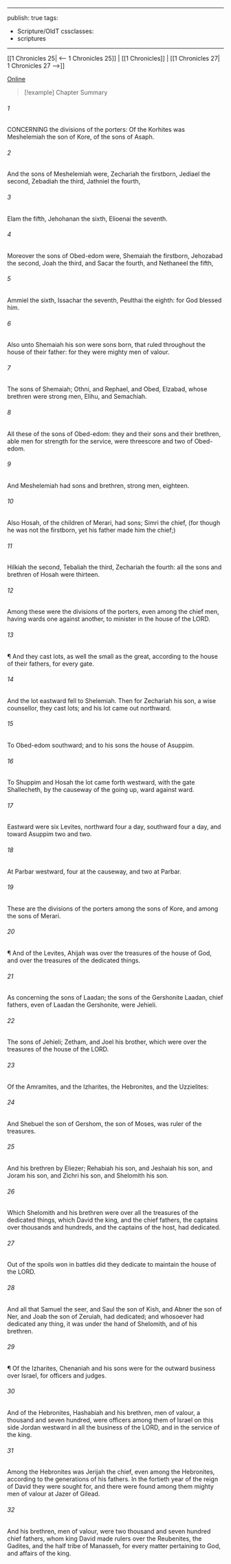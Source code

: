 

---
publish: true
tags:
  - Scripture/OldT
cssclasses:
  - scriptures
---
[[1 Chronicles 25| <-- 1 Chronicles 25]] | [[1 Chronicles]] | [[1 Chronicles 27| 1 Chronicles 27 -->]]

[Online](https://churchofjesuschrist.org/study/scriptures/ot/1-chr/26?lang=eng)

>[!example] Chapter Summary
>
###### 1
CONCERNING the divisions of the porters: Of the Korhites was Meshelemiah the son of Kore, of the sons of Asaph.
###### 2
And the sons of Meshelemiah were, Zechariah the firstborn, Jediael the second, Zebadiah the third, Jathniel the fourth,
###### 3
Elam the fifth, Jehohanan the sixth, Elioenai the seventh.
###### 4
Moreover the sons of Obed-edom were, Shemaiah the firstborn, Jehozabad the second, Joah the third, and Sacar the fourth, and Nethaneel the fifth,
###### 5
Ammiel the sixth, Issachar the seventh, Peulthai the eighth: for God blessed him.
###### 6
Also unto Shemaiah his son were sons born, that ruled throughout the house of their father: for they were mighty men of valour.
###### 7
The sons of Shemaiah; Othni, and Rephael, and Obed, Elzabad, whose brethren were strong men, Elihu, and Semachiah.
###### 8
All these of the sons of Obed-edom: they and their sons and their brethren, able men for strength for the service, were threescore and two of Obed-edom.
###### 9
And Meshelemiah had sons and brethren, strong men, eighteen.
###### 10
Also Hosah, of the children of Merari, had sons; Simri the chief, (for though he was not the firstborn, yet his father made him the chief;)
###### 11
Hilkiah the second, Tebaliah the third, Zechariah the fourth: all the sons and brethren of Hosah were thirteen.
###### 12
Among these were the divisions of the porters, even among the chief men, having wards one against another, to minister in the house of the LORD.
###### 13
¶ And they cast lots, as well the small as the great, according to the house of their fathers, for every gate.
###### 14
And the lot eastward fell to Shelemiah.  Then for Zechariah his son, a wise counsellor, they cast lots; and his lot came out northward.
###### 15
To Obed-edom southward; and to his sons the house of Asuppim.
###### 16
To Shuppim and Hosah the lot came forth westward, with the gate Shallecheth, by the causeway of the going up, ward against ward.
###### 17
Eastward were six Levites, northward four a day, southward four a day, and toward Asuppim two and two.
###### 18
At Parbar westward, four at the causeway, and two at Parbar.
###### 19
These are the divisions of the porters among the sons of Kore, and among the sons of Merari.
###### 20
¶ And of the Levites, Ahijah was over the treasures of the house of God, and over the treasures of the dedicated things.
###### 21
As concerning the sons of Laadan; the sons of the Gershonite Laadan, chief fathers, even of Laadan the Gershonite, were Jehieli.
###### 22
The sons of Jehieli; Zetham, and Joel his brother, which were over the treasures of the house of the LORD.
###### 23
Of the Amramites, and the Izharites, the Hebronites, and the Uzzielites:
###### 24
And Shebuel the son of Gershom, the son of Moses, was ruler of the treasures.
###### 25
And his brethren by Eliezer; Rehabiah his son, and Jeshaiah his son, and Joram his son, and Zichri his son, and Shelomith his son.
###### 26
Which Shelomith and his brethren were over all the treasures of the dedicated things, which David the king, and the chief fathers, the captains over thousands and hundreds, and the captains of the host, had dedicated.
###### 27
Out of the spoils won in battles did they dedicate to maintain the house of the LORD.
###### 28
And all that Samuel the seer, and Saul the son of Kish, and Abner the son of Ner, and Joab the son of Zeruiah, had dedicated; and whosoever had dedicated any thing, it was under the hand of Shelomith, and of his brethren.
###### 29
¶ Of the Izharites, Chenaniah and his sons were for the outward business over Israel, for officers and judges.
###### 30
And of the Hebronites, Hashabiah and his brethren, men of valour, a thousand and seven hundred, were officers among them of Israel on this side Jordan westward in all the business of the LORD, and in the service of the king.
###### 31
Among the Hebronites was Jerijah the chief, even among the Hebronites, according to the generations of his fathers.  In the fortieth year of the reign of David they were sought for, and there were found among them mighty men of valour at Jazer of Gilead.
###### 32
And his brethren, men of valour, were two thousand and seven hundred chief fathers, whom king David made rulers over the Reubenites, the Gadites, and the half tribe of Manasseh, for every matter pertaining to God, and affairs of the king.



